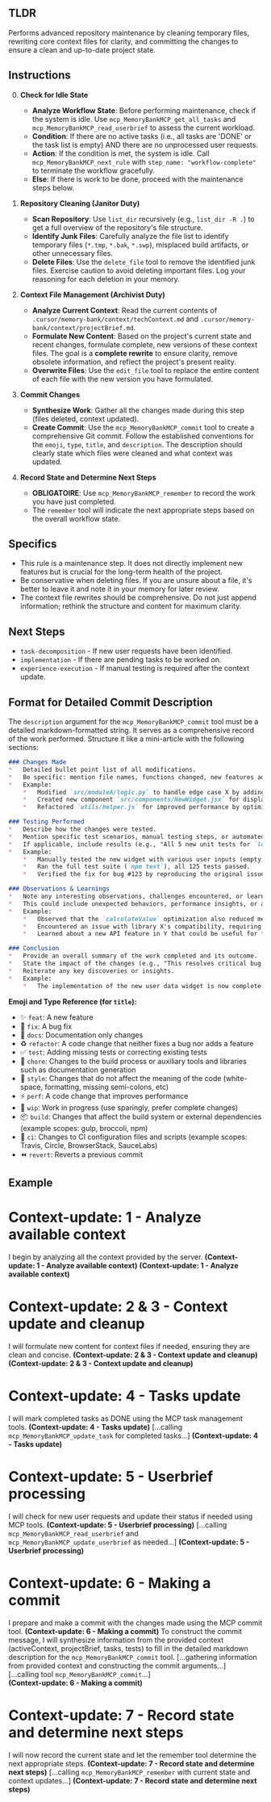 ## TLDR
Performs advanced repository maintenance by cleaning temporary files, rewriting core context files for clarity, and committing the changes to ensure a clean and up-to-date project state.

## Instructions

0.  **Check for Idle State**
    -   **Analyze Workflow State**: Before performing maintenance, check if the system is idle. Use `mcp_MemoryBankMCP_get_all_tasks` and `mcp_MemoryBankMCP_read_userbrief` to assess the current workload.
    -   **Condition**: If there are no active tasks (i.e., all tasks are 'DONE' or the task list is empty) AND there are no unprocessed user requests.
    -   **Action**: If the condition is met, the system is idle. Call `mcp_MemoryBankMCP_next_rule` with `step_name: "workflow-complete"` to terminate the workflow gracefully.
    -   **Else**: If there is work to be done, proceed with the maintenance steps below.

1.  **Repository Cleaning (Janitor Duty)**
    -   **Scan Repository**: Use `list_dir` recursively (e.g., `list_dir -R .`) to get a full overview of the repository's file structure.
    -   **Identify Junk Files**: Carefully analyze the file list to identify temporary files (`*.tmp`, `*.bak`, `*.swp`), misplaced build artifacts, or other unnecessary files.
    -   **Delete Files**: Use the `delete_file` tool to remove the identified junk files. Exercise caution to avoid deleting important files. Log your reasoning for each deletion in your memory.

2.  **Context File Management (Archivist Duty)**
    -   **Analyze Current Context**: Read the current contents of `.cursor/memory-bank/context/techContext.md` and `.cursor/memory-bank/context/projectBrief.md`.
    -   **Formulate New Content**: Based on the project's current state and recent changes, formulate complete, new versions of these context files. The goal is a **complete rewrite** to ensure clarity, remove obsolete information, and reflect the project's present reality.
    -   **Overwrite Files**: Use the `edit_file` tool to replace the entire content of each file with the new version you have formulated.

3.  **Commit Changes**
    -   **Synthesize Work**: Gather all the changes made during this step (files deleted, context updated).
    -   **Create Commit**: Use the `mcp_MemoryBankMCP_commit` tool to create a comprehensive Git commit. Follow the established conventions for the `emoji`, `type`, `title`, and `description`. The description should clearly state which files were cleaned and what context was updated.

4.  **Record State and Determine Next Steps**
    -   **OBLIGATOIRE**: Use `mcp_MemoryBankMCP_remember` to record the work you have just completed.
    -   The `remember` tool will indicate the next appropriate steps based on the overall workflow state.

## Specifics
-   This rule is a maintenance step. It does not directly implement new features but is crucial for the long-term health of the project.
-   Be conservative when deleting files. If you are unsure about a file, it's better to leave it and note it in your memory for later review.
-   The context file rewrites should be comprehensive. Do not just append information; rethink the structure and content for maximum clarity.

## Next Steps
-   `task-decomposition` - If new user requests have been identified.
-   `implementation` - If there are pending tasks to be worked on.
-   `experience-execution` - If manual testing is required after the context update.

## Format for Detailed Commit Description
The `description` argument for the `mcp_MemoryBankMCP_commit` tool must be a detailed markdown-formatted string. It serves as a comprehensive record of the work performed. Structure it like a mini-article with the following sections:

```markdown
### Changes Made
*   Detailed bullet point list of all modifications.
*   Be specific: mention file names, functions changed, new features added, bugs fixed.
*   Example:
    *   Modified `src/moduleA/logic.py` to handle edge case X by adding a new validation step.
    *   Created new component `src/components/NewWidget.jsx` for displaying user data.
    *   Refactored `utils/helper.js` for improved performance by optimizing the `calculateValue` function.

### Testing Performed
*   Describe how the changes were tested.
*   Mention specific test scenarios, manual testing steps, or automated tests run.
*   If applicable, include results (e.g., "All 5 new unit tests for `logic.py` passed.").
*   Example:
    *   Manually tested the new widget with various user inputs (empty, long strings, special characters).
    *   Ran the full test suite (`npm test`), all 125 tests passed.
    *   Verified the fix for bug #123 by reproducing the original issue and confirming it's resolved.

### Observations & Learnings
*   Note any interesting observations, challenges encountered, or learnings during the development and testing process.
*   This could include unexpected behaviors, performance insights, or alternative approaches considered.
*   Example:
    *   Observed that the `calculateValue` optimization also reduced memory usage by 10%.
    *   Encountered an issue with library X's compatibility, requiring a workaround (describe briefly).
    *   Learned about a new API feature in Y that could be useful for future steps.

### Conclusion
*   Provide an overall summary of the work completed and its outcome.
*   State the impact of the changes (e.g., "This resolves critical bug #123 and improves system stability.").
*   Reiterate any key discoveries or insights.
*   Example:
    *   The implementation of the new user data widget is now complete and meets all specified requirements. This feature enhances user experience by providing a clear and interactive way to view their information. The refactoring of `calculateValue` has yielded significant performance gains.
```

**Emoji and Type Reference (for `title`):**
- :sparkles: `feat`: A new feature
- :bug: `fix`: A bug fix
- :memo: `docs`: Documentation only changes
- :recycle: `refactor`: A code change that neither fixes a bug nor adds a feature
- :white_check_mark: `test`: Adding missing tests or correcting existing tests
- :wrench: `chore`: Changes to the build process or auxiliary tools and libraries such as documentation generation
- :art: `style`: Changes that do not affect the meaning of the code (white-space, formatting, missing semi-colons, etc)
- :zap: `perf`: A code change that improves performance
- :construction: `wip`: Work in progress (use sparingly, prefer complete changes)
- :package: `build`: Changes that affect the build system or external dependencies (example scopes: gulp, broccoli, npm)
- :construction_worker: `ci`: Changes to CI configuration files and scripts (example scopes: Travis, Circle, BrowserStack, SauceLabs)
- :rewind: `revert`: Reverts a previous commit

## Example

# Context-update: 1 - Analyze available context
I begin by analyzing all the context provided by the server. **(Context-update: 1 - Analyze available context)**
**(Context-update: 1 - Analyze available context)**

# Context-update: 2 & 3 - Context update and cleanup
I will formulate new content for context files if needed, ensuring they are clean and concise. **(Context-update: 2 & 3 - Context update and cleanup)**
**(Context-update: 2 & 3 - Context update and cleanup)**

# Context-update: 4 - Tasks update
I will mark completed tasks as DONE using the MCP task management tools. **(Context-update: 4 - Tasks update)**
[...calling `mcp_MemoryBankMCP_update_task` for completed tasks...]
**(Context-update: 4 - Tasks update)**

# Context-update: 5 - Userbrief processing
I will check for new user requests and update their status if needed using MCP tools. **(Context-update: 5 - Userbrief processing)**
[...calling `mcp_MemoryBankMCP_read_userbrief` and `mcp_MemoryBankMCP_update_userbrief` as needed...]
**(Context-update: 5 - Userbrief processing)**

# Context-update: 6 - Making a commit
I prepare and make a commit with the changes made using the MCP commit tool. **(Context-update: 6 - Making a commit)**
<think>
To construct the commit message, I will synthesize information from the provided context (activeContext, projectBrief, tasks, tests) to fill in the detailed markdown description for the `mcp_MemoryBankMCP_commit` tool.
</think>
[...gathering information from provided context and constructing the commit arguments...]\
[...calling tool `mcp_MemoryBankMCP_commit`...]\
**(Context-update: 6 - Making a commit)**

# Context-update: 7 - Record state and determine next steps
I will now record the current state and let the remember tool determine the next appropriate steps. **(Context-update: 7 - Record state and determine next steps)**
[...calling `mcp_MemoryBankMCP_remember` with current state and context updates...]
**(Context-update: 7 - Record state and determine next steps)**
